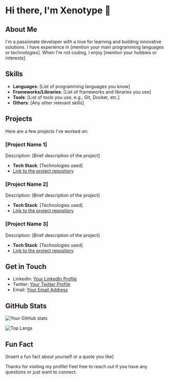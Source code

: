 # Hi there, I'm Xenotype 👋

## About Me

I'm a passionate developer with a love for learning and building innovative solutions. I have experience in [mention your main programming languages or technologies]. When I'm not coding, I enjoy [mention your hobbies or interests].

## Skills

- **Languages**: [List of programming languages you know]
- **Frameworks/Libraries**: [List of frameworks and libraries you use]
- **Tools**: [List of tools you use, e.g., Git, Docker, etc.]
- **Others**: [Any other relevant skills]

## Projects

Here are a few projects I've worked on:

### [Project Name 1]
Description: [Brief description of the project]
- **Tech Stack**: [Technologies used]
- [Link to the project repository](#)

### [Project Name 2]
Description: [Brief description of the project]
- **Tech Stack**: [Technologies used]
- [Link to the project repository](#)

### [Project Name 3]
Description: [Brief description of the project]
- **Tech Stack**: [Technologies used]
- [Link to the project repository](#)

## Get in Touch

- LinkedIn: [Your LinkedIn Profile](#)
- Twitter: [Your Twitter Profile](#)
- Email: [Your Email Address](#)

## GitHub Stats

![Your GitHub stats](https://github-readme-stats.vercel.app/api?username=your-github-username&show_icons=true&theme=radical)

![Top Langs](https://github-readme-stats.vercel.app/api/top-langs/?username=your-github-username&layout=compact&theme=radical)

## Fun Fact

[Insert a fun fact about yourself or a quote you like]

Thanks for visiting my profile! Feel free to reach out if you have any questions or just want to connect.

